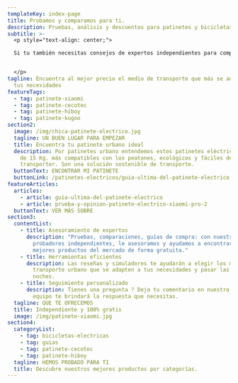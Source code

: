 ```yaml
---
templateKey: index-page
title: Probamos y comparamos para ti.
description: Pruebas, análisis y descuentos para patinetes y bicicletas eléctricos.
subtitle: >-
  <p style="text-align: center;">

  Si tu también necesitas consejos de expertos independientes para comprar el mejor producto para ti, **estás en el lugar adecuado.** 


  </p>
tagline: Encuentra al mejor precio el medio de transporte que más se adapta a
  tus necesidades
featureTags:
  - tag: patinete-xiaomi
  - tag: patinete-cecotec
  - tag: patinete-hiboy
  - tag: patinete-kugoo
section2:
  image: /img/chica-patinete-electrico.jpg
  tagline: UN BUEN LUGAR PARA EMPEZAR
  title: Encuentra tu patinete urbano ideal
  description: Por patinetes urbano entendemos estos patinetes eléctricos de menos
    de 15 Kg. más compatibles con los peatones, ecológicos y fáciles de
    transporter. Son una solución sostenible de transporte.
  buttonText: ENCONTRAR MI PATINETE
  buttonLink: /patinetes-electricos/guia-ultima-del-patinete-electrico
featureArticles:
  articles:
    - article: guia-ultima-del-patinete-electrico
    - article: prueba-y-opinion-patinete-electrico-xiaomi-pro-2
  buttonText: VER MÁS SOBRE
section3:
  contentList:
    - title: Asesoramiento de expertos
      description: "Pruebas, comparaciones, guías de compra: con nuestro equipo de
        probadores independientes, le asesoramos y ayudamos a encontrar los
        mejores productos del mercado de forma gratuita."
    - title: Herramientas eficientes
      description: Las reseñas y simuladores te ayudarán a elegir los medios de
        transporte urbano que se adapten a tus necesidades y pasar las mejores
        noches.
    - title: Seguimiento personalizado
      description: Tienes una pregunta ? Deja tu comentario en nuestro blog y nuestro
        equipo te brindará la respuesta que necesitas.
  tagline: QUE TE OFRECEMOS
  title: Independiente y 100% gratis
  image: /img/patinete-xiaomi.jpg
section4:
  categoryList:
    - tag: bicicletas-electricas
    - tag: guias
    - tag: patinete-cecotec
    - tag: patinete-hiboy
  tagline: HEMOS PROBADO PARA TI
  title: Descubre nuestros mejores productos por categorías.
---
```

